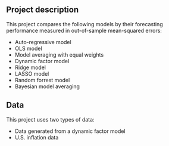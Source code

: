## Project description
This project compares the following models by their forecasting performance measured in out-of-sample mean-squared errors:
* Auto-regressive model
* OLS model
* Model averaging with equal weights
* Dynamic factor model
* Ridge model
* LASSO model
* Random forrest model
* Bayesian model averaging

## Data
This project uses two types of data:
* Data generated from a dynamic factor model
* U.S. inflation data  
